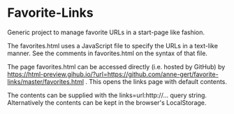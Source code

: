 ﻿Favorite-Links
==============

Generic project to manage favorite URLs in a start-page like fashion.

The favorites.html uses a JavaScript file to specify the URLs in a text-like
manner. See the comments in favorites.html on the syntax of that file.

The page favorites.html can be accessed directly (i.e. hosted by GitHub) by
https://html-preview.gihub.io/?url=https://github.com/anne-gert/favorite-links/master/favorites.html
. This opens the links page with default contents.

The contents can be supplied with the links=url:http://... query string.
Alternatively the contents can be kept in the browser's LocalStorage.

